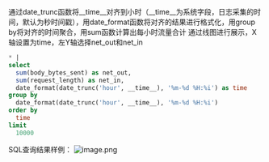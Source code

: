 通过date_trunc函数将__time__对齐到小时（__time__为系统字段，日志采集的时间，默认为秒时间戳），用date_format函数将对齐的结果进行格式化，用group by将对齐的时间聚合，用sum函数计算出每小时流量合计 通过线图进行展示，X轴设置为time，左Y轴选择net_out和net_in
```sql
* |
select
  sum(body_bytes_sent) as net_out,
  sum(request_length) as net_in,
  date_format(date_trunc('hour', __time__), '%m-%d %H:%i') as time
group by
  date_format(date_trunc('hour', __time__), '%m-%d %H:%i')
order by
  time
limit
  10000
```
SQL查询结果样例：
![image.png](/img/src/sqldemo/nginx访问日志的PV预测/ea0739404dde8b4ac615c049286568b2455f6863428a71df92c437bce84f515c.png)
